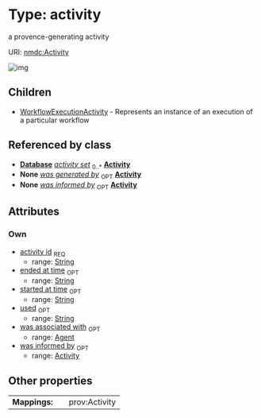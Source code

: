 
# Type: activity


a provence-generating activity

URI: [nmdc:Activity](https://microbiomedata/meta/Activity)


![img](http://yuml.me/diagram/nofunky;dir:TB/class/[WorkflowExecutionActivity],[Database],[Agent],[Agent]<was%20associated%20with%200..1-++[Activity&#124;activity_id:string;started_at_time:string%20%3F;ended_at_time:string%20%3F;used:string%20%3F],[Activity]<was%20informed%20by%200..1-%20[Activity],[Database]++-%20activity%20set%200..*>[Activity],[DataObject]-%20was%20generated%20by(i)%200..1>[Activity],[AttributeValue]-%20was%20generated%20by%200..1>[Activity],[Activity]^-[WorkflowExecutionActivity],[DataObject],[AttributeValue])

## Children

 * [WorkflowExecutionActivity](WorkflowExecutionActivity.md) - Represents an instance of an execution of a particular workflow

## Referenced by class

 *  **[Database](Database.md)** *[activity set](activity_set.md)*  <sub>0..*</sub>  **[Activity](Activity.md)**
 *  **None** *[was generated by](was_generated_by.md)*  <sub>OPT</sub>  **[Activity](Activity.md)**
 *  **None** *[was informed by](was_informed_by.md)*  <sub>OPT</sub>  **[Activity](Activity.md)**

## Attributes


### Own

 * [activity id](activity_id.md)  <sub>REQ</sub>
    * range: [String](types/String.md)
 * [ended at time](ended_at_time.md)  <sub>OPT</sub>
    * range: [String](types/String.md)
 * [started at time](started_at_time.md)  <sub>OPT</sub>
    * range: [String](types/String.md)
 * [used](used.md)  <sub>OPT</sub>
    * range: [String](types/String.md)
 * [was associated with](was_associated_with.md)  <sub>OPT</sub>
    * range: [Agent](Agent.md)
 * [was informed by](was_informed_by.md)  <sub>OPT</sub>
    * range: [Activity](Activity.md)

## Other properties

|  |  |  |
| --- | --- | --- |
| **Mappings:** | | prov:Activity |

